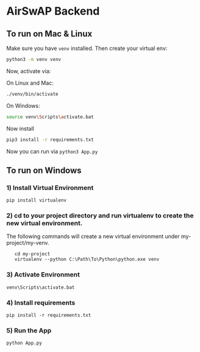 # AirSwAP Backend

## To run on Mac & Linux

Make sure you have `venv` installed. Then create your virtual env:

```bash
python3 -m venv venv
```

Now, activate via:

On Linux and Mac:
```bash
./venv/bin/activate
```

On Windows:
```bash
source venv\Scripts\activate.bat
```

Now install

```bash
pip3 install -r requirements.txt
```

Now you can run via `python3 App.py`

## To run on Windows
### 1) Install Virtual Environment 
```pip install virtualenv```

### 2) cd to your project directory and run virtualenv to create the new virtual environment.
The following commands will create a new virtual environment under my-project/my-venv.
```
   cd my-project
   virtualenv --python C:\Path\To\Python\python.exe venv
```

### 3) Activate Environment
`venv\Scripts\activate.bat`

### 4) Install requirements
`pip install -r requirements.txt`

### 5) Run the App
`python App.py`

   
